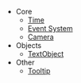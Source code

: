 - Core
    - [Time](documentation/Core/Time.md)
    - [Event System](documentation/Core/EventSystem.md)
    - [Camera](documentation/Core/Camera.md)
- Objects
    - [TextObject](documentation/Objects/TextObject.md)
- Other
    - [Tooltip](documentation/Other/Tooltip.md)